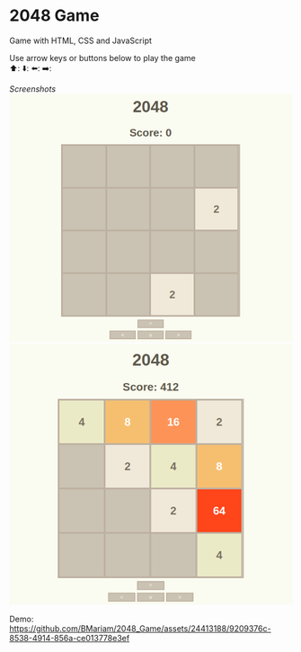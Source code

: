 # 2048 Game
Game with HTML, CSS and JavaScript

Use arrow keys or buttons below to play the game\
⬆️: ⬇️: ⬅️: ➡️:

*Screenshots*\
![](screenshots/Screenshot_01.png)\
![](screenshots/Screenshot_02.png)

Demo:\
https://github.com/BMariam/2048_Game/assets/24413188/9209376c-8538-4914-856a-ce013778e3ef
